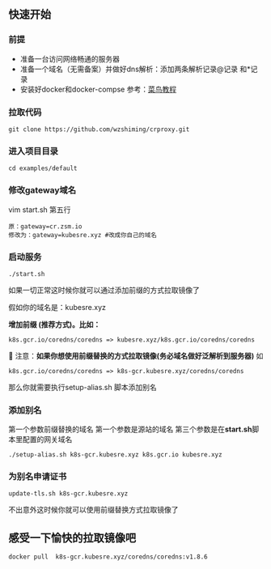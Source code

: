 ## 快速开始
### 前提
- 准备一台访问网络畅通的服务器
- 准备一个域名（无需备案）并做好dns解析：添加两条解析记录@记录 和*记录
- 安装好docker和docker-compse 参考：[菜鸟教程](https://www.runoob.com/docker/centos-docker-install.html)
### 拉取代码
```
git clone https://github.com/wzshiming/crproxy.git
```
### 进入项目目录
```
cd examples/default
```

### 修改gateway域名
vim start.sh 第五行
```
原：gateway=cr.zsm.io 
修改为：gateway=kubesre.xyz #改成你自己的域名
```
### 启动服务
```
./start.sh
```
如果一切正常这时候你就可以通过添加前缀的方式拉取镜像了

假如你的域名是：kubesre.xyz

**增加前缀 (推荐方式)。比如：**
```
k8s.gcr.io/coredns/coredns => kubesre.xyz/k8s.gcr.io/coredns/coredns
```
📢 注意：**如果你想使用前缀替换的方式拉取镜像(务必域名做好泛解析到服务器)**
如
```
k8s.gcr.io/coredns/coredns => k8s-gcr.kubesre.xyz/coredns/coredns
```
那么你就需要执行setup-alias.sh 脚本添加别名
### 添加别名
第一个参数前缀替换的域名
第一个参数是源站的域名
第三个参数是在**start.sh**脚本里配置的网关域名
```
./setup-alias.sh k8s-gcr.kubesre.xyz k8s.gcr.io kubesre.xyz
```
### 为别名申请证书
```
update-tls.sh k8s-gcr.kubesre.xyz
```
不出意外这时候你就可以使用前缀替换方式拉取镜像了

## 感受一下愉快的拉取镜像吧
```
docker pull  k8s-gcr.kubesre.xyz/coredns/coredns:v1.8.6
```
